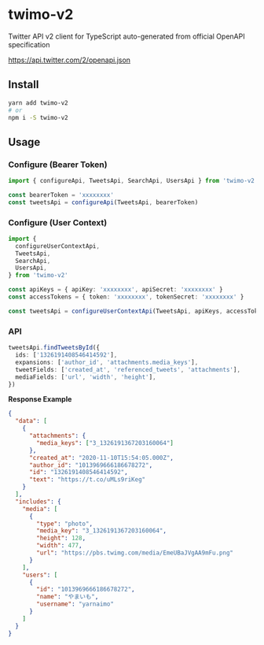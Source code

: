 # twimo-v2

Twitter API v2 client for TypeScript auto-generated from official OpenAPI specification

https://api.twitter.com/2/openapi.json

## Install

```sh
yarn add twimo-v2
# or
npm i -S twimo-v2
```

## Usage

### Configure (Bearer Token)

```ts
import { configureApi, TweetsApi, SearchApi, UsersApi } from 'twimo-v2'

const bearerToken = 'xxxxxxxx'
const tweetsApi = configureApi(TweetsApi, bearerToken)
```

### Configure (User Context)

```ts
import {
  configureUserContextApi,
  TweetsApi,
  SearchApi,
  UsersApi,
} from 'twimo-v2'

const apiKeys = { apiKey: 'xxxxxxxx', apiSecret: 'xxxxxxxx' }
const accessTokens = { token: 'xxxxxxxx', tokenSecret: 'xxxxxxxx' }

const tweetsApi = configureUserContextApi(TweetsApi, apiKeys, accessTokens)
```

### API

```ts
tweetsApi.findTweetsById({
  ids: ['1326191408546414592'],
  expansions: ['author_id', 'attachments.media_keys'],
  tweetFields: ['created_at', 'referenced_tweets', 'attachments'],
  mediaFields: ['url', 'width', 'height'],
})
```

**Response Example**

```json
{
  "data": [
    {
      "attachments": {
        "media_keys": ["3_1326191367203160064"]
      },
      "created_at": "2020-11-10T15:54:05.000Z",
      "author_id": "1013969666186678272",
      "id": "1326191408546414592",
      "text": "https://t.co/uMLs9riKeg"
    }
  ],
  "includes": {
    "media": [
      {
        "type": "photo",
        "media_key": "3_1326191367203160064",
        "height": 128,
        "width": 477,
        "url": "https://pbs.twimg.com/media/EmeUBaJVgAA9mFu.png"
      }
    ],
    "users": [
      {
        "id": "1013969666186678272",
        "name": "やまいも",
        "username": "yarnaimo"
      }
    ]
  }
}
```

